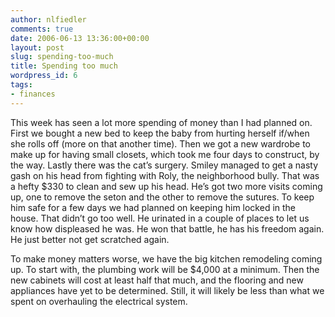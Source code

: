 ```yaml
---
author: nlfiedler
comments: true
date: 2006-06-13 13:36:00+00:00
layout: post
slug: spending-too-much
title: Spending too much
wordpress_id: 6
tags:
- finances
---
```


This week has seen a lot more spending of money than I had planned on. First we bought a new bed to keep the baby from hurting herself if/when she rolls off (more on that another time). Then we got a new wardrobe to make up for having small closets, which took me four days to construct, by the way. Lastly there was the cat’s surgery. Smiley managed to get a nasty gash on his head from fighting with Roly, the neighborhood bully. That was a hefty $330 to clean and sew up his head. He’s got two more visits coming up, one to remove the seton and the other to remove the sutures. To keep him safe for a few days we had planned on keeping him locked in the house. That didn’t go too well. He urinated in a couple of places to let us know how displeased he was. He won that battle, he has his freedom again. He just better not get scratched again.

To make money matters worse, we have the big kitchen remodeling coming up. To start with, the plumbing work will be $4,000 at a minimum. Then the new cabinets will cost at least half that much, and the flooring and new appliances have yet to be determined. Still, it will likely be less than what we spent on overhauling the electrical system.
